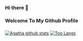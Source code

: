 ### Hi there 👋
### Welcome To My Github Profile
###

[![Agatha github stats](https://github-readme-stats.vercel.app/api?username=agathasenpai&show_icons=true&count_private=true&include_all_commits=true&theme=cobalt)](https://github.com/anuraghazra/github-readme-stats)
[![Top Langs](https://github-readme-stats.vercel.app/api/top-langs/?username=agathasenpai&layout=compact&theme=cobalt)](https://github.com/anuraghazra/github-readme-stats)



 



